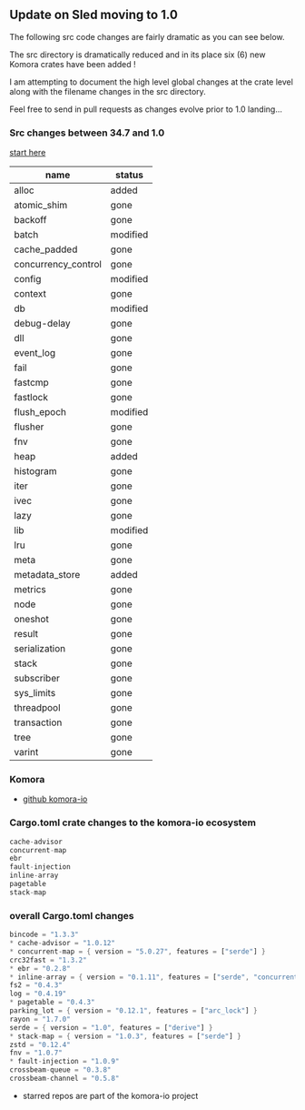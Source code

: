 
## Update on Sled moving to 1.0

The following src code changes are fairly dramatic as you can see below.  

The src directory is dramatically reduced and in its place six (6) new Komora crates have
been added !

I am attempting to document the high level global changes at the crate level along
with the filename changes in the src directory.

Feel free to send in pull requests as changes evolve prior to 1.0 landing...

### Src changes between 34.7 and 1.0

[start here](https://github.com/spacejam/sled/commit/3d4c6a7c400ea8b4e696f16cff836e0c27e8df45)

|name |status |
|-|-|
| alloc | added |
| atomic_shim | gone |
| backoff | gone |     
| batch | modified |       
| cache_padded | gone |
| concurrency_control | gone |
| config | modified |
| context | gone |
| db | modified |
| debug-delay | gone |
| dll | gone |
| event_log | gone |
| fail | gone |
| fastcmp | gone |
| fastlock | gone |
| flush_epoch | modified |
| flusher | gone |
| fnv | gone |
| heap | added |
| histogram | gone |
| iter | gone |
| ivec | gone |
| lazy | gone |
| lib | modified |
| lru | gone |
| meta | gone |
| metadata_store | added |
| metrics | gone |
| node | gone |
| oneshot | gone |
| result | gone |
| serialization | gone |
| stack | gone |
| subscriber | gone |
| sys_limits | gone |
| threadpool | gone |
| transaction | gone |
| tree | gone |
| varint | gone |

### Komora

* [github komora-io](https://github.com/komora-io)

### Cargo.toml crate changes to the komora-io ecosystem

```rust
cache-advisor
concurrent-map
ebr
fault-injection
inline-array
pagetable
stack-map
```

### overall Cargo.toml changes

```rust
bincode = "1.3.3"
* cache-advisor = "1.0.12"
* concurrent-map = { version = "5.0.27", features = ["serde"] }
crc32fast = "1.3.2"
* ebr = "0.2.8"
* inline-array = { version = "0.1.11", features = ["serde", "concurrent_map_minimum"] }
fs2 = "0.4.3"
log = "0.4.19"
* pagetable = "0.4.3"
parking_lot = { version = "0.12.1", features = ["arc_lock"] }
rayon = "1.7.0"
serde = { version = "1.0", features = ["derive"] }
* stack-map = { version = "1.0.3", features = ["serde"] }
zstd = "0.12.4"
fnv = "1.0.7"
* fault-injection = "1.0.9"
crossbeam-queue = "0.3.8"
crossbeam-channel = "0.5.8"
```

* starred repos are part of the komora-io project
